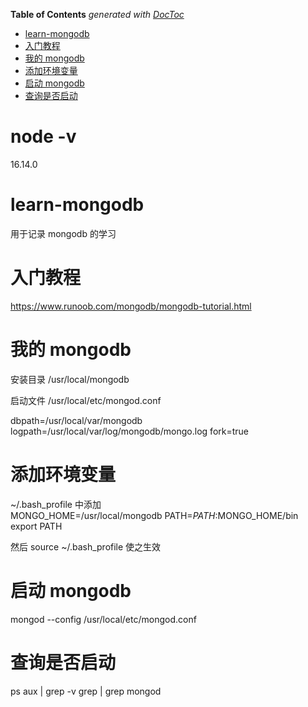 <!-- START doctoc generated TOC please keep comment here to allow auto update -->
<!-- DON'T EDIT THIS SECTION, INSTEAD RE-RUN doctoc TO UPDATE -->

**Table of Contents** _generated with [DocToc](https://github.com/thlorenz/doctoc)_

- [learn-mongodb](#learn-mongodb)
- [入门教程](#%E5%85%A5%E9%97%A8%E6%95%99%E7%A8%8B)
- [我的 mongodb](#%E6%88%91%E7%9A%84-mongodb)
- [添加环境变量](#%E6%B7%BB%E5%8A%A0%E7%8E%AF%E5%A2%83%E5%8F%98%E9%87%8F)
- [启动 mongodb](#%E5%90%AF%E5%8A%A8-mongodb)
- [查询是否启动](#%E6%9F%A5%E8%AF%A2%E6%98%AF%E5%90%A6%E5%90%AF%E5%8A%A8)

<!-- END doctoc generated TOC please keep comment here to allow auto update -->

# node -v

16.14.0

# learn-mongodb

用于记录 mongodb 的学习

# 入门教程

https://www.runoob.com/mongodb/mongodb-tutorial.html

# 我的 mongodb

安装目录 /usr/local/mongodb

启动文件 /usr/local/etc/mongod.conf

dbpath=/usr/local/var/mongodb
logpath=/usr/local/var/log/mongodb/mongo.log
fork=true

# 添加环境变量

~/.bash_profile 中添加  
MONGO_HOME=/usr/local/mongodb
PATH=$PATH:$MONGO_HOME/bin  
export PATH

然后 source ~/.bash_profile 使之生效

# 启动 mongodb

mongod --config /usr/local/etc/mongod.conf

# 查询是否启动

ps aux | grep -v grep | grep mongod
